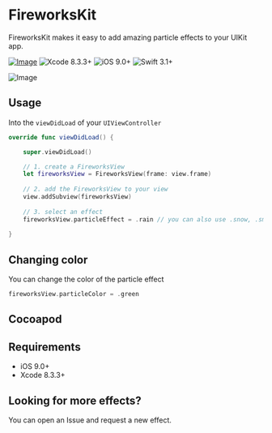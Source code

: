 # FireworksKit

FireworksKit makes it easy to add amazing particle effects to your UIKit app.



[![Image](https://img.shields.io/npm/l/express.svg)](https://github.com/appzYourLife/FireworksKit/blob/master/LICENSE)
![Xcode 8.3.3+](https://img.shields.io/badge/Xcode-8.3.3%2B-blue.svg)
![iOS 9.0+](https://img.shields.io/badge/iOS-9.0%2B-blue.svg)
![Swift 3.1+](https://img.shields.io/badge/Swift-3.1%2B-orange.svg)

![Image](https://user-images.githubusercontent.com/10343189/28745428-a0f9d96a-7478-11e7-8688-242a06d0d3c7.gif)

## Usage

Into the `viewDidLoad` of your `UIViewController`

```swift
override func viewDidLoad() {

    super.viewDidLoad()

    // 1. create a FireworksView 
    let fireworksView = FireworksView(frame: view.frame)
        
    // 2. add the FireworksView to your view
    view.addSubview(fireworksView)
        
    // 3. select an effect
    fireworksView.particleEffect = .rain // you can also use .snow, .smoke or .fire
    
}
```
## Changing color

You can change the color of the particle effect

```swift
fireworksView.particleColor = .green
```

## Cocoapod

## Requirements

- iOS 9.0+
- Xcode 8.3.3+



## Looking for more effects?

You can open an Issue and request a new effect.
